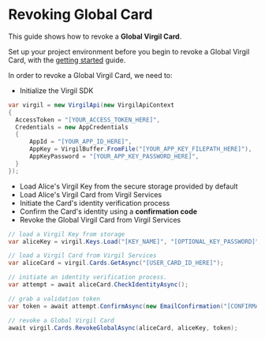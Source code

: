 # Revoking Global Card

This guide shows how to revoke a **Global Virgil Card**.

Set up your project environment before you begin to revoke a Global Virgil Card, with the [getting started](/docs/guides/configuration/client-configuration.md) guide.

In order to revoke a Global Virgil Card, we need to:

-  Initialize the Virgil SDK

```cs
var virgil = new VirgilApi(new VirgilApiContext
{
  AccessToken = "[YOUR_ACCESS_TOKEN_HERE]",
  Credentials = new AppCredentials
  {
      AppId = "[YOUR_APP_ID_HERE]",
      AppKey = VirgilBuffer.FromFile("[YOUR_APP_KEY_FILEPATH_HERE]"),
      AppKeyPassword = "[YOUR_APP_KEY_PASSWORD_HERE]",
  }
});
```

- Load Alice's Virgil Key from the secure storage provided by default
- Load Alice's Virgil Card from Virgil Services
- Initiate the Card's identity verification process
- Confirm the Card's identity using a **confirmation code**
- Revoke the Global Virgil Card from Virgil Services

```cs
// load a Virgil Key from storage
var aliceKey = virgil.Keys.Load("[KEY_NAME]", "[OPTIONAL_KEY_PASSWORD]");

// load a Virgil Card from Virgil Services
var aliceCard = virgil.Cards.GetAsync("[USER_CARD_ID_HERE]");

// initiate an identity verification process.
var attempt = await aliceCard.CheckIdentityAsync();

// grab a validation token
var token = await attempt.ConfirmAsync(new EmailConfirmation("[CONFIRMATION_CODE]"));

// revoke a Global Virgil Card
await virgil.Cards.RevokeGlobalAsync(aliceCard, aliceKey, token);
```
